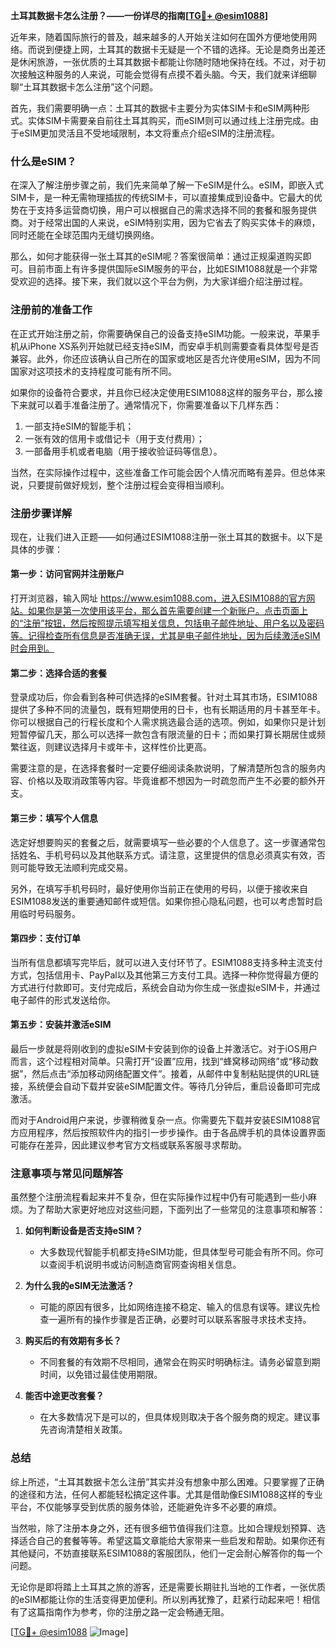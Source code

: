 **土耳其数据卡怎么注册？——一份详尽的指南[[TG💪+ @esim1088](https://t.me/s/esim1088)]**

近年来，随着国际旅行的普及，越来越多的人开始关注如何在国外方便地使用网络。而说到便捷上网，土耳其的数据卡无疑是一个不错的选择。无论是商务出差还是休闲旅游，一张优质的土耳其数据卡都能让你随时随地保持在线。不过，对于初次接触这种服务的人来说，可能会觉得有点摸不着头脑。今天，我们就来详细聊聊“土耳其数据卡怎么注册”这个问题。

首先，我们需要明确一点：土耳其的数据卡主要分为实体SIM卡和eSIM两种形式。实体SIM卡需要亲自前往土耳其购买，而eSIM则可以通过线上注册完成。由于eSIM更加灵活且不受地域限制，本文将重点介绍eSIM的注册流程。

### 什么是eSIM？

在深入了解注册步骤之前，我们先来简单了解一下eSIM是什么。eSIM，即嵌入式SIM卡，是一种无需物理插拔的传统SIM卡，可以直接集成到设备中。它最大的优势在于支持多运营商切换，用户可以根据自己的需求选择不同的套餐和服务提供商。对于经常出国的人来说，eSIM特别实用，因为它省去了购买实体卡的麻烦，同时还能在全球范围内无缝切换网络。

那么，如何才能获得一张土耳其的eSIM呢？答案很简单：通过正规渠道购买即可。目前市面上有许多提供国际eSIM服务的平台，比如ESIM1088就是一个非常受欢迎的选择。接下来，我们就以这个平台为例，为大家详细介绍注册过程。

### 注册前的准备工作

在正式开始注册之前，你需要确保自己的设备支持eSIM功能。一般来说，苹果手机从iPhone XS系列开始就已经支持eSIM，而安卓手机则需要查看具体型号是否兼容。此外，你还应该确认自己所在的国家或地区是否允许使用eSIM，因为不同国家对这项技术的支持程度可能有所不同。

如果你的设备符合要求，并且你已经决定使用ESIM1088这样的服务平台，那么接下来就可以着手准备注册了。通常情况下，你需要准备以下几样东西：

1. 一部支持eSIM的智能手机；
2. 一张有效的信用卡或借记卡（用于支付费用）；
3. 一部备用手机或者电脑（用于接收验证码等信息）。

当然，在实际操作过程中，这些准备工作可能会因个人情况而略有差异。但总体来说，只要提前做好规划，整个注册过程会变得相当顺利。

### 注册步骤详解

现在，让我们进入正题——如何通过ESIM1088注册一张土耳其的数据卡。以下是具体的步骤：

#### 第一步：访问官网并注册账户

打开浏览器，输入网址 https://www.esim1088.com，进入ESIM1088的官方网站。如果你是第一次使用该平台，那么首先需要创建一个新账户。点击页面上的“注册”按钮，然后按照提示填写相关信息，包括电子邮件地址、用户名以及密码等。记得检查所有信息是否准确无误，尤其是电子邮件地址，因为后续激活eSIM时会用到。

#### 第二步：选择合适的套餐

登录成功后，你会看到各种可供选择的eSIM套餐。针对土耳其市场，ESIM1088提供了多种不同的流量包，既有短期使用的日卡，也有长期适用的月卡甚至年卡。你可以根据自己的行程长度和个人需求挑选最合适的选项。例如，如果你只是计划短暂停留几天，那么可以选择一款包含有限流量的日卡；而如果打算长期居住或频繁往返，则建议选择月卡或年卡，这样性价比更高。

需要注意的是，在选择套餐时一定要仔细阅读条款说明，了解清楚所包含的服务内容、价格以及取消政策等内容。毕竟谁都不想因为一时疏忽而产生不必要的额外开支。

#### 第三步：填写个人信息

选定好想要购买的套餐之后，就需要填写一些必要的个人信息了。这一步骤通常包括姓名、手机号码以及其他联系方式。请注意，这里提供的信息必须真实有效，否则可能导致无法顺利完成交易。

另外，在填写手机号码时，最好使用你当前正在使用的号码，以便于接收来自ESIM1088发送的重要通知邮件或短信。如果你担心隐私问题，也可以考虑暂时启用临时号码服务。

#### 第四步：支付订单

当所有信息都填写完毕后，就可以进入支付环节了。ESIM1088支持多种主流支付方式，包括信用卡、PayPal以及其他第三方支付工具。选择一种你觉得最方便的方式进行付款即可。支付完成后，系统会自动为你生成一张虚拟eSIM卡，并通过电子邮件的形式发送给你。

#### 第五步：安装并激活eSIM

最后一步就是将刚收到的虚拟eSIM卡安装到你的设备上并激活它。对于iOS用户而言，这个过程相对简单。只需打开“设置”应用，找到“蜂窝移动网络”或“移动数据”，然后点击“添加移动网络配置文件”。接着，从邮件中复制粘贴提供的URL链接，系统便会自动下载并安装eSIM配置文件。等待几分钟后，重启设备即可完成激活。

而对于Android用户来说，步骤稍微复杂一点。你需要先下载并安装ESIM1088官方应用程序，然后按照软件内的指引一步步操作。由于各品牌手机的具体设置界面可能存在差异，因此建议参考官方文档或联系客服寻求帮助。

### 注意事项与常见问题解答

虽然整个注册流程看起来并不复杂，但在实际操作过程中仍有可能遇到一些小麻烦。为了帮助大家更好地应对这些问题，下面列出了一些常见的注意事项和解答：

1. **如何判断设备是否支持eSIM？**
   - 大多数现代智能手机都支持eSIM功能，但具体型号可能会有所不同。你可以查阅手机说明书或访问制造商官网查询相关信息。

2. **为什么我的eSIM无法激活？**
   - 可能的原因有很多，比如网络连接不稳定、输入的信息有误等。建议先检查一遍所有的操作步骤是否正确，必要时可以联系客服寻求技术支持。

3. **购买后的有效期有多长？**
   - 不同套餐的有效期不尽相同，通常会在购买时明确标注。请务必留意到期时间，以免错过最佳使用期限。

4. **能否中途更改套餐？**
   - 在大多数情况下是可以的，但具体规则取决于各个服务商的规定。建议事先咨询清楚相关政策。

### 总结

综上所述，“土耳其数据卡怎么注册”其实并没有想象中那么困难。只要掌握了正确的途径和方法，任何人都能轻松搞定这件事。尤其是借助像ESIM1088这样的专业平台，不仅能够享受到优质的服务体验，还能避免许多不必要的麻烦。

当然啦，除了注册本身之外，还有很多细节值得我们注意。比如合理规划预算、选择适合自己的套餐等等。希望这篇文章能给大家带来一些启发和帮助。如果你还有其他疑问，不妨直接联系ESIM1088的客服团队，他们一定会耐心解答你的每一个问题。

无论你是即将踏上土耳其之旅的游客，还是需要长期驻扎当地的工作者，一张优质的eSIM都能让你的生活变得更加便利。所以别再犹豫了，赶紧行动起来吧！相信有了这篇指南作为参考，你的注册之路一定会畅通无阻。

[[TG💪+ @esim1088](https://t.me/s/esim1088) ![Image](https://i.postimg.cc/4NQfJmqS/Snipaste-2025-05-13-00-14-12.png)]